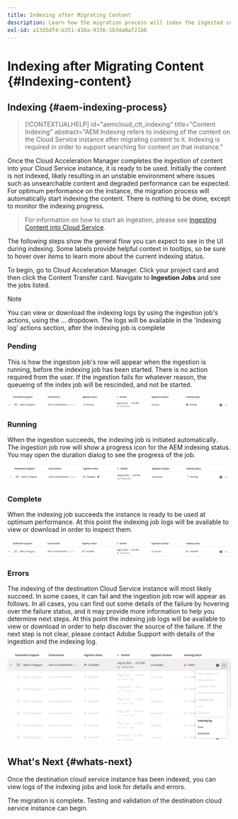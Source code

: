 ```yaml
---
title: Indexing after Migrating Content
description: Learn how the migration process will index the ingested content on the destination Cloud Service instance.
exl-id: a13d5df4-b351-410a-9336-1b34a8af21b6
---
```

# Indexing after Migrating Content {#Indexing-content}

## Indexing {#aem-indexing-process}

>[!CONTEXTUALHELP]
>id="aemcloud_ctt_indexing"
>title="Content Indexing"
>abstract="AEM Indexing refers to indexing of the content on the Cloud Service instance after migrating content to it. Indexing is required in order to support searching for content on that instance."

Once the Cloud Acceleration Manager completes the ingestion of content into your Cloud Service instance, it is ready to be used. Initially
the content is not indexed, likely resulting in an unstable environment where issues such as unsearchable content and degraded performance can be expected.
For optimum performance on the instance, the migration process will automatically start indexing the content. There is nothing to be done, except to monitor the indexing
progress.

> For information on how to start an ingestion, please see [Ingesting Content into Cloud Service](/help/journey-migration/content-transfer-tool/using-content-transfer-tool/ingesting-content.md).

The following steps show the general flow you can expect to see in the UI during indexing. Some labels provide helpful context in
tooltips, so be sure to hover over items to learn more about the current indexing status.

To begin, go to Cloud Acceleration Manager. Click your project card and then click the Content Transfer card. Navigate to **Ingestion Jobs** 
and see the jobs listed.

>[!NOTE]
>You can view or download the indexing logs by using the ingestion job's actions, using the ... dropdown. The logs will be available in the
> 'Indexing log' actions section, after the indexing job is complete

### Pending

This is how the ingestion job's row will appear when the ingestion is running, before the indexing job has been started. There is no action
required from the user. If the ingestion fails for whatever reason, the queueing of the index job will be rescinded, and not be started.

![image](/help/journey-migration/content-transfer-tool/assets-indexing/pending.png)

### Running

When the ingestion succeeds, the indexing job is initiated automatically. The ingestion job row will show a progress icon for the AEM indexing
status. You may open the duration dialog to see the progress of the job. 

![image](/help/journey-migration/content-transfer-tool/assets-indexing/running.png)

### Complete

When the indexing job succeeds the instance is ready to be used at optimum performance. At this point the indexing job logs
will be available to view or download in order to inspect them.

![image](/help/journey-migration/content-transfer-tool/assets-indexing/complete.png)

### Errors

The indexing of the destination Cloud Service instance will most likely succeed. In some cases, it can fail and the ingestion job row will
appear as follows. In all cases, you can find out some details of the failure by hovering over the failure status, and it may provide
more information to help you determine next steps. At this point the indexing job logs will be available to view or download in order to
help discover the source of the failure. If the next step is not clear, please contact Adobe Support with details of the ingestion and
the indexing log.

![image](/help/journey-migration/content-transfer-tool/assets-indexing/failed.png)

## What's Next {#whats-next}

Once the destination cloud service instance has been indexed, you can view logs of the indexing jobs and look for details and
errors.

The migration is complete. Testing and validation of the destination cloud service instance can begin.
